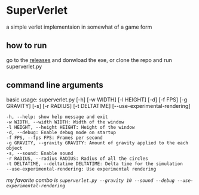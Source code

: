 # SuperVerlet
a simple verlet implementaion in somewhat of a game form

## how to run
go to the [releases](https://github.com/dotargz/SuperVerlet/releases) and donwload the exe, or clone the repo and run superverlet.py

## command line arguments
basic usage: superverlet.py [-h] [-w WIDTH] [-l HEIGHT] [-d] [-f FPS] [-g GRAVITY] [-s] [-r RADIUS] [-t DELTATIME] [--use-experimental-rendering]
```
-h, --help: show help message and exit 
-w WIDTH, --width WIDTH: Width of the window 
-l HEIGHT, --height HEIGHT: Height of the window 
-d, --debug: Enable debug mode on startup 
-f FPS, --fps FPS: Frames per second 
-g GRAVITY, --gravity GRAVITY: Amount of gravity applied to the each object 
-s, --sound: Enable sound 
-r RADIUS, --radius RADIUS: Radius of all the circles
-t DELTATIME, --deltatime DELTATIME: Delta time for the simulation
--use-experimental-rendering: Use experimental rendering
```
*my favorite combo is ``superverlet.py --gravity 10 --sound --debug --use-experimental-rendering``*
